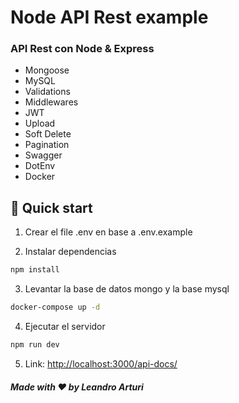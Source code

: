 # Node API Rest example

### API Rest con Node & Express

- Mongoose
- MySQL
- Validations
- Middlewares
- JWT
- Upload
- Soft Delete
- Pagination
- Swagger
- DotEnv
- Docker

## 🚀 Quick start

1. Crear el file .env en base a .env.example

2. Instalar dependencias

```bash
npm install
```

3. Levantar la base de datos mongo y la base mysql

```bash
docker-compose up -d
```

4. Ejecutar el servidor

```bash
npm run dev
```

5. Link: <http://localhost:3000/api-docs/>

##### Made with ❤️ by Leandro Arturi
